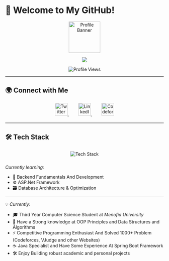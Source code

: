 # 👋 Welcome to My GitHub!  

<p align="center">
  <img src="https://www.shutterstock.com/image-illustration/childs-head-face-silhouette-profile-260nw-2389081999.jpg" alt="Profile Banner" width="100">
</p>

<p align="center">
  <a href="https://github.com/leo-salem">
    <img src="https://readme-typing-svg.herokuapp.com?size=24&duration=3000&center=true&vCenter=true&width=600&height=50&lines=Mohamed+Salem's+Digital+Space;CS+Student+%7C+Menofia+University;Passionate+Coder+%7C+Competitive+Programmer;Turning+Algorithms+Into+Solutions">
  </a>
</p>

<p align="center">
  <img src="https://komarev.com/ghpvc/?username=leo-salem&label=Profile%20Views&color=0e75b6&style=for-the-badge" alt="Profile Views">
</p>

---

## 🌍 Connect with Me  
<p align="center" style="margin: 20px 0;">
  <a href="https://x.com/ma7amad_salem" target="_blank" style="margin: 0 15px;">
    <img src="https://img.shields.io/badge/X-000000?style=for-the-badge&logo=x&logoColor=white&logoWidth=30" alt="Twitter" height="40">
  </a>
  <a href="https://www.linkedin.com/in/mohamed-salem-8491362a0/" target="_blank" style="margin: 0 15px;">
    <img src="https://img.shields.io/badge/LinkedIn-0077B5?style=for-the-badge&logo=linkedin&logoColor=white&logoWidth=30" alt="LinkedIn" height="40">
  </a>
  <a href="https://codeforces.com/profile/Leo_Salem" target="_blank" style="margin: 0 15px;">
    <img src="https://img.shields.io/badge/Codeforces-1F8ACB?style=for-the-badge&logo=codeforces&logoColor=white&logoWidth=30" alt="Codeforces" height="40">
  </a>
</p>

---

## 🛠️ Tech Stack  
<p align="center" style="margin: 25px 0;">
  <img src="https://skillicons.dev/icons?i=java,python,cpp,csharp,spring,html,css,mysql,git,github,docker,vscode&perline=6&size=50" alt="Tech Stack" style="margin: 0 10px;">
</p>

*Currently learning:*
- 🧠 Backend Fundamentals And Development  
- ⚙️ ASP.Net Framework  
- 🗃️ Database Architecture & Optimization  


---

💡 *Currently:*  
- 🎓 Third Year Computer Science Student at *Menofia University*  
- 🔭 Have a Strong knowledge at OOP Principles and Data Structures and Algorithms  
- ⚡ Competitive Programming Enthusiast And Solved 1000+ Problem (Codeforces, VJudge and other Websites)  
- ☕ Java Specialist and Have Some Experience At Spring Boot Framework 
- 🛠️ Enjoy Building robust academic and personal projects  
